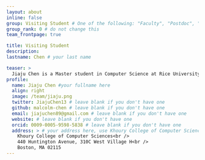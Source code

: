 ```yaml
---
layout: about
inline: false
group: Visiting Student # One of the following: "Faculty", "Postdoc", "PhD Student", "Visiting Scholar/Student", "Research Assistant"
group_rank: 0 # do not change this
team_frontpage: true

title: Visiting Student
description:
lastname: Chen # your last name 

teaser: >
  Jiaju Chen is a Master student in Computer Science at Rice University. His research interests lie in Natural Language Processing and Human-Computer Interaction, with a focus on AI for education. His works span from constructing datasets, building models to desigining and developing LLM-empowered applications for education.
profile:
  name: Jiaju Chen #your fullname here
  align: right
  image: /team/jiaju.png
  twitter: JiajuChen13 # leave blank if you don't have one
  github: malcolm-chen # leave blank if you don't have one
  email: jiajuchen89@gmail.com # leave blank if you don't have one
  website: # leave blank if you don't have one
  orcid: 0009-0005-9598-5838 # leave blank if you don't have one
  address: > # your address here, use Khoury College of Computer Sciences as the default
    Khoury College of Computer Sciences<br />
    440 Huntington Avenue, 310C West Village H<br />
    Boston, MA 02115
---
```

